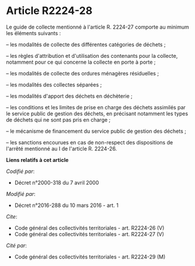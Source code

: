 # Article R2224-28

Le guide de collecte mentionné à l'article R. 2224-27 comporte au minimum les éléments suivants : 

– les modalités de collecte des différentes catégories de déchets ; 

– les règles d'attribution et d'utilisation des contenants pour la collecte, notamment pour ce qui concerne la collecte en
porte à porte ; 

– les modalités de collecte des ordures ménagères résiduelles ; 

– les modalités des collectes séparées ; 

– les modalités d'apport des déchets en déchèterie ; 

– les conditions et les limites de prise en charge des déchets assimilés par le service public de gestion des déchets, en
précisant notamment les types de déchets qui ne sont pas pris en charge ; 

– le mécanisme de financement du service public de gestion des déchets ; 

– les sanctions encourues en cas de non-respect des dispositions de l'arrêté mentionné au I de l'article R. 2224-26.

**Liens relatifs à cet article**

_Codifié par_:

  - Décret n°2000-318 du 7 avril 2000

_Modifié par_:

  - Décret n°2016-288 du 10 mars 2016 - art. 1

_Cite_:

  - Code général des collectivités territoriales - art. R2224-26 (V)
  - Code général des collectivités territoriales - art. R2224-27 (V)

_Cité par_:

  - Code général des collectivités territoriales - art. R2224-29 (M)
